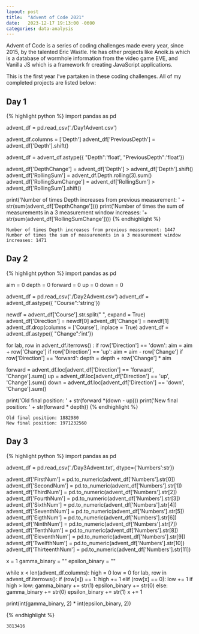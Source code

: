 ```yaml
---
layout: post
title:  "Advent of Code 2021"
date:   2023-12-17 19:13:00 -0600
categories: data-analysis
---
```


Advent of Code is a series of coding challenges made every year, since 2015, by the talented Eric Wastle. He has other projects like Anoik.is which is a database of wormhole information from the video game EVE, and Vanilla JS which is a framework fr creating JavaScript applications.

This is the first year I’ve partaken in these coding challenges. All of my completed projects are listed below:

## Day 1

{% highlight python %}
import pandas as pd

advent_df = pd.read_csv('./Day1Advent.csv')

advent_df.columns = ['Depth']
advent_df['PreviousDepth'] = advent_df['Depth'].shift()

advent_df = advent_df.astype({  "Depth":'float',
                                "PreviousDepth":'float'})

advent_df['DepthChange'] = advent_df['Depth'] > advent_df['Depth'].shift()
advent_df['RollingSum'] = advent_df.Depth.rolling(3).sum()
advent_df['RollingSumChange'] = advent_df['RollingSum'] > advent_df['RollingSum'].shift()

print('Number of times Depth increases from previous measurement: ' + str(sum(advent_df['DepthChange'])))
print('Number of times the sum of measurements in a 3 measurement window increases: '+ str(sum(advent_df['RollingSumChange'])))
{% endhighlight %}

```
Number of times Depth increases from previous measurement: 1447
Number of times the sum of measurements in a 3 measurement window increases: 1471
```

## Day 2

{% highlight python %}
import pandas as pd

aim = 0
depth = 0
forward = 0
up = 0
down = 0

advent_df = pd.read_csv('./Day2Advent.csv')
advent_df = advent_df.astype({  "Course":'string'})

newdf = advent_df['Course'].str.split(" ", expand = True)
advent_df['Direction'] = newdf[0]
advent_df['Change'] = newdf[1]
advent_df.drop(columns = ['Course'], inplace = True)
advent_df = advent_df.astype({  "Change":'int'})

for lab, row in advent_df.iterrows() :
    if row['Direction'] == 'down':
        aim = aim + row['Change']
    if row['Direction'] == 'up':
        aim = aim - row['Change']
    if row['Direction'] == 'forward':
        depth = depth + row['Change'] * aim

forward = advent_df.loc[advent_df['Direction'] == 'forward', 'Change'].sum()
up = advent_df.loc[advent_df['Direction'] == 'up', 'Change'].sum()
down = advent_df.loc[advent_df['Direction'] == 'down', 'Change'].sum()

print('Old final position: ' + str(forward *(down - up)))
print('New final position: ' + str(forward * depth))
{% endhighlight %}

```
Old final position: 1882980
New final position: 1971232560
```
## Day 3

{% highlight python %}
import pandas as pd

advent_df = pd.read_csv('./Day3Advent.txt', dtype={'Numbers':str})

advent_df['FirstNum'] = pd.to_numeric(advent_df['Numbers'].str[0])
advent_df['SecondNum'] = pd.to_numeric(advent_df['Numbers'].str[1])
advent_df['ThirdNum'] = pd.to_numeric(advent_df['Numbers'].str[2])
advent_df['FourthNum'] = pd.to_numeric(advent_df['Numbers'].str[3])
advent_df['SixthNum'] = pd.to_numeric(advent_df['Numbers'].str[4])
advent_df['SeventhNum'] = pd.to_numeric(advent_df['Numbers'].str[5])
advent_df['EigthNum'] = pd.to_numeric(advent_df['Numbers'].str[6])
advent_df['NinthNum'] = pd.to_numeric(advent_df['Numbers'].str[7])
advent_df['TenthNum'] = pd.to_numeric(advent_df['Numbers'].str[8])
advent_df['EleventhNum'] = pd.to_numeric(advent_df['Numbers'].str[9])
advent_df['TwelfthNum'] = pd.to_numeric(advent_df['Numbers'].str[10])
advent_df['ThirteenthNum'] = pd.to_numeric(advent_df['Numbers'].str[11])

x = 1
gamma_binary = ""
epsilon_binary = ""

while x < len(advent_df.columns):
    high = 0
    low = 0
    for lab, row in advent_df.iterrows():
        if (row[x]) == 1:
            high += 1
        elif (row[x] == 0):
            low += 1
    if high > low:
        gamma_binary += str(1)
        epsilon_binary += str(0)
    else:
        gamma_binary += str(0)
        epsilon_binary += str(1)
    x += 1

print(int(gamma_binary, 2) * int(epsilon_binary, 2))

{% endhighlight %}

```
3813416
```